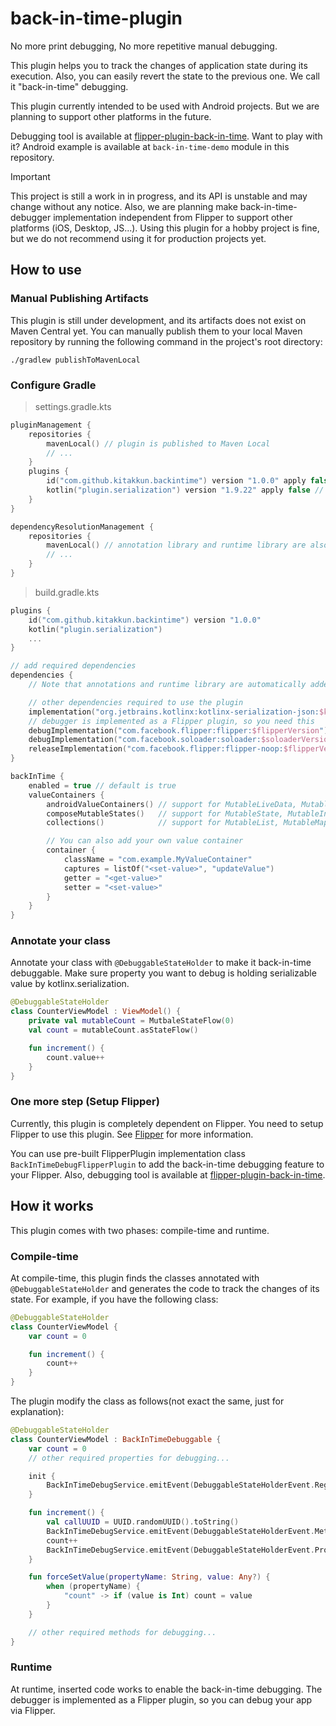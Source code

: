 # back-in-time-plugin

No more print debugging, No more repetitive manual debugging.

This plugin helps you to track the changes of application state during its execution.
Also, you can easily revert the state to the previous one. We call it "back-in-time" debugging.

This plugin currently intended to be used with Android projects.
But we are planning to support other platforms in the future.

Debugging tool is available at [flipper-plugin-back-in-time](https://github.com/kitakkun/flipper-plugin-back-in-time).
Want to play with it? Android example is available at `back-in-time-demo` module in this repository.

> [!IMPORTANT]
> This project is still a work in in progress, and its API is unstable and may change without any notice.
> Also, we are planning make back-in-time-debugger implementation independent from Flipper to support other platforms (iOS, Desktop, JS...).
> Using this plugin for a hobby project is fine, but we do not recommend using it for production projects yet.

## How to use

### Manual Publishing Artifacts

This plugin is still under development, and its artifacts does not exist on Maven Central yet.
You can manually publish them to your local Maven repository by running the following command in the project's root directory:

```shell
./gradlew publishToMavenLocal
```

### Configure Gradle

> settings.gradle.kts

```kotlin
pluginManagement {
    repositories {
        mavenLocal() // plugin is published to Maven Local
        // ...
    }
    plugins {
        id("com.github.kitakkun.backintime") version "1.0.0" apply false
        kotlin("plugin.serialization") version "1.9.22" apply false // required by the plugin
    }
}

dependencyResolutionManagement {
    repositories {
        mavenLocal() // annotation library and runtime library are also published to Maven Local
        // ...
    }
}
```

> build.gradle.kts

```kotlin
plugins {
    id("com.github.kitakkun.backintime") version "1.0.0"
    kotlin("plugin.serialization")
    ...
}

// add required dependencies
dependencies {
    // Note that annotations and runtime library are automatically added by the back-in-time gradle plugin

    // other dependencies required to use the plugin
    implementation("org.jetbrains.kotlinx:kotlinx-serialization-json:$kotlinxSerializationVersion")
    // debugger is implemented as a Flipper plugin, so you need this
    debugImplementation("com.facebook.flipper:flipper:$flipperVersion")
    debugImplementation("com.facebook.soloader:soloader:$soloaderVersion")
    releaseImplementation("com.facebook.flipper:flipper-noop:$flipperVersion")
}

backInTime {
    enabled = true // default is true
    valueContainers {
        androidValueContainers() // support for MutableLiveData, MutableStateFlow, MutableState
        composeMutableStates()   // support for MutableState, MutableIntState, MutableLongState, etc...
        collections()            // support for MutableList, MutableMap, MutableSet

        // You can also add your own value container
        container {
            className = "com.example.MyValueContainer"
            captures = listOf("<set-value>", "updateValue")
            getter = "<get-value>"
            setter = "<set-value>"
        }
    }
}
```

### Annotate your class

Annotate your class with `@DebuggableStateHolder` to make it back-in-time debuggable.
Make sure property you want to debug is holding serializable value by kotlinx.serialization.

```kotlin
@DebuggableStateHolder
class CounterViewModel : ViewModel() {
    private val mutableCount = MutbaleStateFlow(0)
    val count = mutableCount.asStateFlow()

    fun increment() {
        count.value++
    }
}
```

### One more step (Setup Flipper)

Currently, this plugin is completely dependent on Flipper.
You need to setup Flipper to use this plugin.
See [Flipper](https://fbflipper.com/) for more information.

You can use pre-built FlipperPlugin implementation class `BackInTimeDebugFlipperPlugin` to add the back-in-time debugging feature to your Flipper.
Also, debugging tool is available at [flipper-plugin-back-in-time](https://github.com/kitakkun/flipper-plugin-back-in-time).

## How it works

This plugin comes with two phases: compile-time and runtime.

### Compile-time

At compile-time, this plugin finds the classes annotated with `@DebuggableStateHolder` and generates the code to track the changes of its state.
For example, if you have the following class:

```kotlin
@DebuggableStateHolder
class CounterViewModel {
    var count = 0

    fun increment() {
        count++
    }
}
```

The plugin modify the class as follows(not exact the same, just for explanation):

```kotlin
@DebuggableStateHolder
class CounterViewModel : BackInTimeDebuggable {
    var count = 0
    // other required properties for debugging...

    init {
        BackInTimeDebugService.emitEvent(DebuggableStateHolderEvent.RegisterInstance(...))
    }

    fun increment() {
        val callUUID = UUID.randomUUID().toString()
        BackInTimeDebugService.emitEvent(DebuggableStateHolderEvent.MethodCall(...))
        count++
        BackInTimeDebugService.emitEvent(DebuggableStateHolderEvent.PropertyValueChange(...))
    }

    fun forceSetValue(propertyName: String, value: Any?) {
        when (propertyName) {
            "count" -> if (value is Int) count = value
        }
    }

    // other required methods for debugging...
}
```

### Runtime

At runtime, inserted code works to enable the back-in-time debugging.
The debugger is implemented as a Flipper plugin, so you can debug your app via Flipper.

